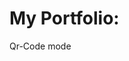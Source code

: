 # My Portfolio:

<div>Qr-Code mode</div>
<a href="qr-code-9oahptvt2-artboysproject-gmailcom.vercel.app"></a>
